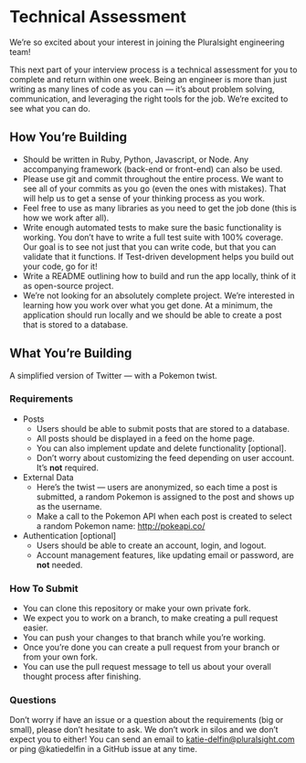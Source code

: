 # Technical Assessment

We’re so excited about your interest in joining the Pluralsight engineering team!

This next part of your interview process is a technical assessment for you to complete and return within one week. Being an engineer is more than just writing as many lines of code as you can — it’s about problem solving, communication, and leveraging the right tools for the job. We’re excited to see what you can do.

## How You’re Building

- Should be written in Ruby, Python, Javascript, or Node. Any accompanying framework (back-end or front-end) can also be used.
- Please use git and commit throughout the entire process. We want to see all of your commits as you go (even the ones with mistakes). That will help us to get a sense of your thinking process as you work.
- Feel free to use as many libraries as you need to get the job done (this is how we work after all).
- Write enough automated tests to make sure the basic functionality is working. You don’t have to write a full test suite with 100% coverage. Our goal is to see not just that you can write code, but that you can validate that it functions. If Test-driven development helps you build out your code, go for it!
- Write a README outlining how to build and run the app locally, think of it as open-source project.
- We’re not looking for an absolutely complete project. We’re interested in learning how you work over what you get done.  At a minimum, the application should run locally and we should be able to create a post that is stored to a database.

## What You’re Building

A simplified version of Twitter — with a Pokemon twist.

### Requirements

- Posts
  - Users should be able to submit posts that are stored to a database.
  - All posts should be displayed in a feed on the home page.
  - You can also implement update and delete functionality [optional].
  - Don’t worry about customizing the feed depending on user account. It’s **not** required.
- External Data
  - Here’s the twist — users are anonymized, so each time a post is submitted, a random Pokemon is assigned to the post and shows up as the username.
  - Make a call to the Pokemon API when each post is created to select a random Pokemon name: http://pokeapi.co/ 
- Authentication [optional]
  - Users should be able to create an account, login, and logout.
  - Account management features, like updating email or password, are **not** needed.

### How To Submit

- You can clone this repository or make your own private fork.
- We expect you to work on a branch, to make creating a pull request easier.
- You can push your changes to that branch while you’re working.
- Once you’re done you can create a pull request from your branch or from your own fork.
- You can use the pull request message to tell us about your overall thought process after finishing.

### Questions

Don’t worry if have an issue or a question about the requirements (big or small), please don’t hesitate to ask. We don’t work in silos and we don’t expect you to either! You can send an email to katie-delfin@pluralsight.com or ping @katiedelfin in a GitHub issue at any time. 
